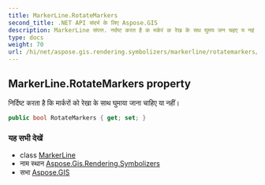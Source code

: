 ```yaml
---
title: MarkerLine.RotateMarkers
second_title: .NET API संदर्भ के लिए Aspose.GIS
description: MarkerLine संपत्त. नर्दष्ट करत है क मर्करं क रेख के सथ घुमय जन चहए य नहं
type: docs
weight: 70
url: /hi/net/aspose.gis.rendering.symbolizers/markerline/rotatemarkers/
---
```

## MarkerLine.RotateMarkers property

निर्दिष्ट करता है कि मार्करों को रेखा के साथ घुमाया जाना चाहिए या नहीं।

```csharp
public bool RotateMarkers { get; set; }
```

### यह सभी देखें

* class [MarkerLine](../)
* नाम स्थान [Aspose.Gis.Rendering.Symbolizers](../../markerline/)
* सभा [Aspose.GIS](../../../)


